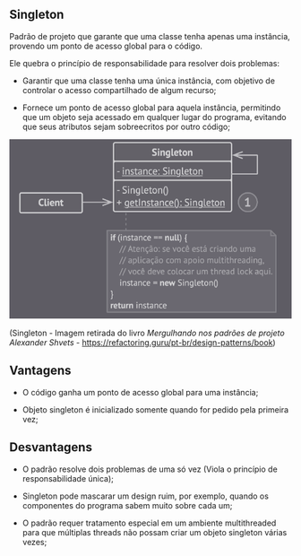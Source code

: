 ## Singleton

Padrão de projeto que garante que uma classe tenha apenas uma instância, provendo um ponto de acesso global para o código.

Ele quebra o princípio de responsabilidade para resolver dois problemas: 

- Garantir que uma classe tenha uma única instância, com objetivo de controlar o acesso compartilhado de algum recurso;

- Fornece um ponto de acesso global para aquela instância, permitindo que um objeto seja acessado em qualquer lugar do programa, evitando que seus atributos sejam sobreecritos por outro código;


![Singleton](img/singleton.png)

(Singleton - Imagem retirada do livro *Mergulhando nos padrões de projeto Alexander Shvets* - https://refactoring.guru/pt-br/design-patterns/book)

## Vantagens

- O código ganha um ponto de acesso global para uma instância;

- Objeto singleton é inicializado somente quando for pedido pela primeira vez;

## Desvantagens

- O padrão resolve dois problemas de uma só vez (Viola o princípio de responsabilidade única);

- Singleton pode mascarar um design ruim, por exemplo, quando os componentes do programa sabem muito sobre
cada um;

- O padrão requer tratamento especial em um ambiente multithreaded para que múltiplas threads não possam criar um objeto singleton várias vezes;